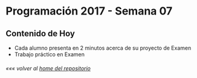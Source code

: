 # Programación 2017 - Semana 07
## Contenido de Hoy
* Cada alumno presenta en 2 minutos acerca de su proyecto de Examen
* Trabajo práctico en Examen

###### *««« volver al [home del repositorio](https://github.com/Franzel/UDD_Programacion_2017_1sem)*
